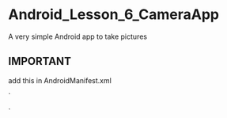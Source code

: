 # Android_Lesson_6_CameraApp
A very simple Android app to take pictures

## IMPORTANT

add this in AndroidManifest.xml

`  <uses-permission android:name="android.permission.CAMERA" />

   <uses-feature android:name="android.hardware.camera" /> `
